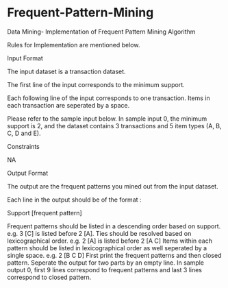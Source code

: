 # Frequent-Pattern-Mining
Data Mining- Implementation of Frequent Pattern Mining Algorithm

Rules for Implementation are mentioned below.

Input Format

The input dataset is a transaction dataset.

The first line of the input corresponds to the minimum support.

Each following line of the input corresponds to one transaction. Items in each transaction are seperated by a space.

Please refer to the sample input below. In sample input 0, the minimum support is 2, and the dataset contains 3 transactions and 5 item types (A, B, C, D and E).

Constraints

NA

Output Format

The output are the frequent patterns you mined out from the input dataset.

Each line in the output should be of the format :

Support [frequent pattern]

Frequent patterns should be listed in a descending order based on support. e.g. 3 [C] is listed before 2 [A].
Ties should be resolved based on lexicographical order. e.g. 2 [A] is listed before 2 [A C]
Items within each pattern should be listed in lexicographical order as well seperated by a single space. e.g. 2 [B C D]
First print the frequent patterns and then closed pattern. Seperate the output for two parts by an empty line. In sample output 0, first 9 lines correspond to frequent patterns and last 3 lines correspond to closed pattern.
